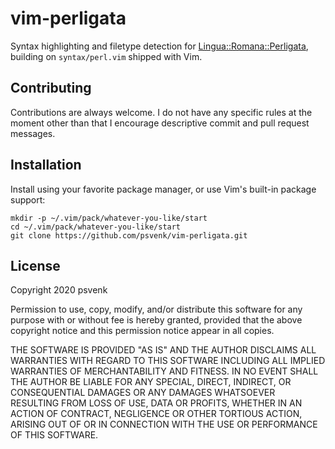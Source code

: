# vim-perligata

Syntax highlighting and filetype detection for
[Lingua::Romana::Perligata][perligata], building on `syntax/perl.vim` shipped
with Vim.

[perligata]: https://metacpan.org/pod/Lingua::Romana::Perligata

## Contributing

Contributions are always welcome. I do not have any specific rules at the moment
other than that I encourage descriptive commit and pull request messages.

## Installation

Install using your favorite package manager, or use Vim's built-in package
support:

```
mkdir -p ~/.vim/pack/whatever-you-like/start
cd ~/.vim/pack/whatever-you-like/start
git clone https://github.com/psvenk/vim-perligata.git
```

## License

Copyright 2020 psvenk

Permission to use, copy, modify, and/or distribute this software for any
purpose with or without fee is hereby granted, provided that the above
copyright notice and this permission notice appear in all copies.

THE SOFTWARE IS PROVIDED "AS IS" AND THE AUTHOR DISCLAIMS ALL WARRANTIES
WITH REGARD TO THIS SOFTWARE INCLUDING ALL IMPLIED WARRANTIES OF
MERCHANTABILITY AND FITNESS. IN NO EVENT SHALL THE AUTHOR BE LIABLE FOR
ANY SPECIAL, DIRECT, INDIRECT, OR CONSEQUENTIAL DAMAGES OR ANY DAMAGES
WHATSOEVER RESULTING FROM LOSS OF USE, DATA OR PROFITS, WHETHER IN AN
ACTION OF CONTRACT, NEGLIGENCE OR OTHER TORTIOUS ACTION, ARISING OUT OF
OR IN CONNECTION WITH THE USE OR PERFORMANCE OF THIS SOFTWARE.

<!-- vim: set tw=80: -->
